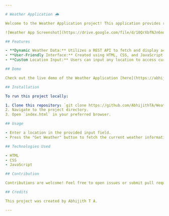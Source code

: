 ```yaml
---

# Weather Application 🌦️

Welcome to the Weather Application project! This application provides real-time weather updates based on user-input locations. Users can enter any location and receive up-to-date weather information instantly.

![Weather App Screenshot](https://drive.google.com/file/d/10QrXbfNJn6no0myv0AMuu47SLc_2sULo/view?usp=sharing)

## Features

- **Dynamic Weather Data:** Utilizes a REST API to fetch and display accurate, live weather updates.
- **User-Friendly Interface:** Created using HTML, CSS, and JavaScript for an interactive and engaging user experience.
- **Custom Location Input:** Users can input any location to access current weather conditions.

## Demo

Check out the live demo of the Weather Application [here](https://abhijithta.github.io/Weather/).

## Installation

To run this project locally:

1. Clone this repository: `git clone https://github.com/AbhijithTA/Weather.git`
2. Navigate to the project directory.
3. Open `index.html` in your preferred browser.

## Usage

- Enter a location in the provided input field.
- Press the "Get Weather" button to fetch the current weather information for that location.

## Technologies Used

- HTML
- CSS
- JavaScript

## Contribution

Contributions are welcome! Feel free to open issues or submit pull requests to improve the project.

## Credits

This project was created by Abhijith T A. 

---
```

